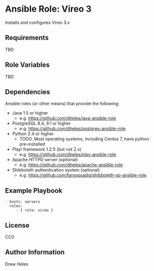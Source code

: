 Ansible Role: Vireo 3
=========

Installs and configures Vireo 3.x


Requirements
------------

TBD


Role Variables
--------------

TBD


Dependencies
------------

Ansible roles (or other means) that provide the following:
  - Java 1.5 or higher
    - e.g. https://github.com/dheles/java-ansible-role
  - PostgreSQL 8.4, 9.1 or higher
    - e.g. https://github.com/dheles/postgres-ansible-role  
  - Python 2.4 or higher
    - TODO. Most operating systems, including Centos 7, have python pre-installed
  - Play! framework 1.2.5 (but not 2.x)
    - e.g. https://github.com/dheles/play-ansible-role
  - Apache HTTPD server (optional)
    - e.g. https://github.com/dheles/apache-ansible-role
  - Shibboleth authentication system (optional)
    - e.g. https://github.com/farooqsadiq/shibboleth-sp-ansible-role


Example Playbook
----------------

    - hosts: servers
      roles:
         - { role: vireo }


License
-------

CC0


Author Information
------------------

Drew Heles
